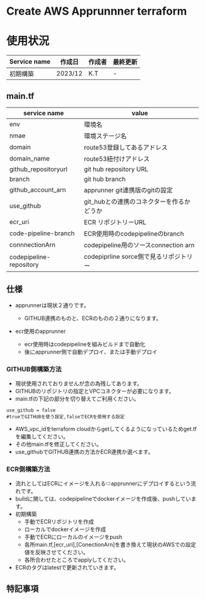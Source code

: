 # Create AWS Apprunnner terraform
# 使用状況
| Service name | 作成日 | 作成者 | 最終更新 |
| --- | --- | --- | --- |
| 初期構築 | 2023/12 | K.T| - |



## main.tf
| service name | value | 
| --- | --- |
| env | 環境名|
| nmae | 環境ステージ名|
| domain | route53登録してあるアドレス |
| domain_name | route53紐付けアドレス|
| github_repositoryurl | git hub repository URL|
| branch | git hub branch|
| github_account_arn | apprunner git連携版のgitの設定 | 
| use_github | git_hubとの連携のコネクターを作るかどうか |
| ecr_uri | ECR リポジトリーURL |
| code-pipeline-branch | ECR使用時のcodepipelineのbranch |
| connnectionArn | codepipeline用のソースconnection arn |
| codepipeline-repository | codepiprline sorce側で見るリポジトリー |
## 仕様
- apprunnerは現状２通りです。
  - GITHUB連携のものと、ECRのものの２通りになります。


- ecr使用のapprunner
  - ecr使用時はcodepipelineを組みビルドまで自動化
  - 後にapprunner側で自動デプロイ、または手動デプロイ

### GITHUB側構築方法

- 現状使用されておりませんが念の為残してあります。
- GITHUBのリポジトリの指定とVPCコネクターが必要になります。
- main.tfの下記の部分を切り替えてご利用ください。
```
use_github = false
#trueでGITHUBを使う設定,falseでECRを使用する設定
```
- AWS_vpc_idをterraform cloudからgetしてくるようになっているためget.tfを編集してください。
- その他main.tfを修正してください。
- use_githubでGITHUB連携の方法かECR連携か選べます。

### ECR側構築方法

- 流れとしてはECRにイメージを入れる⇨apprunnerにデプロイするという流れです。
- buildに関しては、codepipelineでdockerイメージを作成後、pushしています。
- 初期構築
  - 手動でECRリポジトリを作成
  - ローカルでdockerイメージを作成
  - 手動でECRにローカルのイメージをpush
  - 各所main.tf,[ecr_uri],[ConectionArn]を書き換えて現状のAWSでの設定値を反映させてください。
  - 各所合わせたところでapplyしてください。
- ECRのタグはlatestで更新されていきます。

## 特記事項
